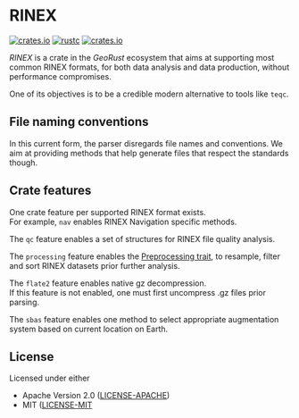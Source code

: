 # RINEX

[![crates.io](https://img.shields.io/crates/v/rinex.svg)](https://crates.io/crates/rinex)
[![rustc](https://img.shields.io/badge/rustc-1.61%2B-blue.svg)](https://img.shields.io/badge/rustc-1.61%2B-blue.svg)
[![crates.io](https://docs.rs/rinex/badge.svg)](https://docs.rs/rinex/badge.svg)

*RINEX* is a crate in the *GeoRust* ecosystem that aims at supporting
most common RINEX formats, for both data analysis and data production,
without performance compromises.

One of its objectives is to be a credible modern alternative to tools like `teqc`.

## File naming conventions

In this current form, the parser disregards file names and conventions. 
We aim at providing methods that help generate files that respect the standards though.

## Crate features

One crate feature per supported RINEX format exists.   
For example, `nav` enables RINEX Navigation specific methods.

The `qc` feature enables a set of structures for RINEX file quality analysis.  

The  `processing` feature enables the 
[Preprocessing trait](https://docs.rs/rinex/latest/rinex/processing/trait.Preprocessing.html),
to resample, filter and sort RINEX datasets prior further analysis.

The `flate2` feature enables native gz decompression.  
If this feature is not enabled, one must first uncompress .gz files prior parsing.

The `sbas` feature enables one method to select appropriate augmentation system
based on current location on Earth.

## License

Licensed under either 

* Apache Version 2.0 ([LICENSE-APACHE](http://www.apache.org/licenses/LICENSE-2.0))
* MIT ([LICENSE-MIT](http://opensource.org/licenses/MIT)
